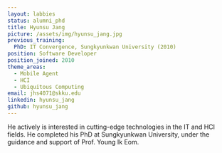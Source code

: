 ```yaml
---
layout: labbies
status: alumni_phd
title: Hyunsu Jang
picture: /assets/img/hyunsu_jang.jpg
previous_training:
  PhD: IT Convergence, Sungkyunkwan University (2010)
position: Software Developer
position_joined: 2010
theme_areas:
  - Mobile Agent
  - HCI
  - Ubiquitous Computing
email: jhs4071@skku.edu
linkedin: hyunsu_jang
github: hyunsu_jang
---
```


He actively is interested in cutting-edge technologies in the IT and HCI fields. He completed his PhD at Sungkyunkwan University, under the guidance and support of Prof. Young Ik Eom.

 
